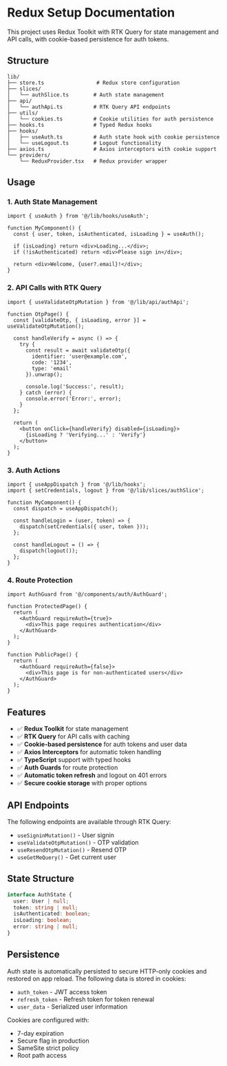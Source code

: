 # Redux Setup Documentation

This project uses Redux Toolkit with RTK Query for state management and API calls, with cookie-based persistence for auth tokens.

## Structure

```
lib/
├── store.ts                 # Redux store configuration
├── slices/
│   └── authSlice.ts        # Auth state management
├── api/
│   └── authApi.ts          # RTK Query API endpoints
├── utils/
│   └── cookies.ts          # Cookie utilities for auth persistence
├── hooks.ts                # Typed Redux hooks
├── hooks/
│   ├── useAuth.ts          # Auth state hook with cookie persistence
│   └── useLogout.ts        # Logout functionality
├── axios.ts                # Axios interceptors with cookie support
└── providers/
    └── ReduxProvider.tsx   # Redux provider wrapper
```

## Usage

### 1. Auth State Management

```tsx
import { useAuth } from '@/lib/hooks/useAuth';

function MyComponent() {
  const { user, token, isAuthenticated, isLoading } = useAuth();
  
  if (isLoading) return <div>Loading...</div>;
  if (!isAuthenticated) return <div>Please sign in</div>;
  
  return <div>Welcome, {user?.email}!</div>;
}
```

### 2. API Calls with RTK Query

```tsx
import { useValidateOtpMutation } from '@/lib/api/authApi';

function OtpPage() {
  const [validateOtp, { isLoading, error }] = useValidateOtpMutation();
  
  const handleVerify = async () => {
    try {
      const result = await validateOtp({
        identifier: 'user@example.com',
        code: '1234',
        type: 'email'
      }).unwrap();
      
      console.log('Success:', result);
    } catch (error) {
      console.error('Error:', error);
    }
  };
  
  return (
    <button onClick={handleVerify} disabled={isLoading}>
      {isLoading ? 'Verifying...' : 'Verify'}
    </button>
  );
}
```

### 3. Auth Actions

```tsx
import { useAppDispatch } from '@/lib/hooks';
import { setCredentials, logout } from '@/lib/slices/authSlice';

function MyComponent() {
  const dispatch = useAppDispatch();
  
  const handleLogin = (user, token) => {
    dispatch(setCredentials({ user, token }));
  };
  
  const handleLogout = () => {
    dispatch(logout());
  };
}
```

### 4. Route Protection

```tsx
import AuthGuard from '@/components/auth/AuthGuard';

function ProtectedPage() {
  return (
    <AuthGuard requireAuth={true}>
      <div>This page requires authentication</div>
    </AuthGuard>
  );
}

function PublicPage() {
  return (
    <AuthGuard requireAuth={false}>
      <div>This page is for non-authenticated users</div>
    </AuthGuard>
  );
}
```

## Features

- ✅ **Redux Toolkit** for state management
- ✅ **RTK Query** for API calls with caching
- ✅ **Cookie-based persistence** for auth tokens and user data
- ✅ **Axios Interceptors** for automatic token handling
- ✅ **TypeScript** support with typed hooks
- ✅ **Auth Guards** for route protection
- ✅ **Automatic token refresh** and logout on 401 errors
- ✅ **Secure cookie storage** with proper options

## API Endpoints

The following endpoints are available through RTK Query:

- `useSigninMutation()` - User signin
- `useValidateOtpMutation()` - OTP validation
- `useResendOtpMutation()` - Resend OTP
- `useGetMeQuery()` - Get current user

## State Structure

```typescript
interface AuthState {
  user: User | null;
  token: string | null;
  isAuthenticated: boolean;
  isLoading: boolean;
  error: string | null;
}
```

## Persistence

Auth state is automatically persisted to secure HTTP-only cookies and restored on app reload. The following data is stored in cookies:

- `auth_token` - JWT access token
- `refresh_token` - Refresh token for token renewal
- `user_data` - Serialized user information

Cookies are configured with:
- 7-day expiration
- Secure flag in production
- SameSite strict policy
- Root path access
